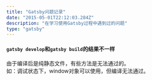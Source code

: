 ```yaml
---
title: "Gatsby问题记录"
date: "2015-05-01T22:12:03.284Z"
description: "在学习使用Gatsby过程中遇到过的问题"
type: "gatsby"
---
```


#### `gatsby develop`和`gatsby build`的结果不一样
由于编译后是纯静态文件，有些方法是无法通过的。<br>
如：调试状态下，window对象可以使用，但编译无法通过。
